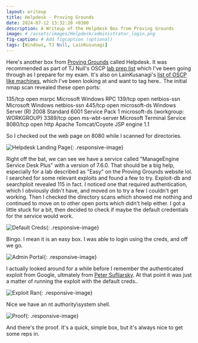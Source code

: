 ```yaml
---
layout: writeup
title: Helpdesk - Proving Grounds
date: 2024-07-12 13:32:20 +0300
description: A Writeup of the Helpdesk Box from Proving Grounds
image: # /assets/images/Helpdesk/administrator_login.png
fig-caption: # Add figcaption (optional)
tags: [Windows, TJ Null, LainKusunagi]
---
```


Here's another box from [Proving Grounds](https://www.offsec.com/labs/) called Helpdesk. It was recommended as part of TJ Null's OSCP [lab prep list](https://docs.google.com/spreadsheets/u/1/d/1dwSMIAPIam0PuRBkCiDI88pU3yzrqqHkDtBngUHNCw8/htmlview#) which I've been going through as I prepare for my exam. It's also on  LainKusanagi's [list of OSCP like machines](https://www.reddit.com/r/oscp/comments/1c8pzyz/lainkusanagi_list_of_oscp_like_machines/), which I've been looking at and want to tag here.. The initial nmap scan revealed these open ports:

135/tcp  open  msrpc         Microsoft Windows RPC
139/tcp  open  netbios-ssn   Microsoft Windows netbios-ssn
445/tcp  open  microsoft-ds  Windows Server (R) 2008 Standard 6001 Service Pack 1 microsoft-ds (workgroup: WORKGROUP)
3389/tcp open  ms-wbt-server Microsoft Terminal Service
8080/tcp open  http          Apache Tomcat/Coyote JSP engine 1.1

So I checked out the web page on 8080 while I scanned for directories. 

![Helpdesk Landing Page](/assets/images/Helpdesk/8080login_page.png){: .responsive-image}

Right off the bat, we can see we have a service called "ManageEngine Service Desk Plus" with a version of 7.6.0. That should be a big help, especially for a lab described as "Easy" on the Proving Grounds website lol. I searched for some relevant exploits and found a few to try. Exploit-db and searchploit revealed 115 in fact. I noticed one that required authentication, which I obviously didn't have, and moved on to try a few I couldn't get working. Then I checked the directory scans which showed me nothing and continued to move on to other open ports which didn't help either. I got a little stuck for a bit, then decided to check if maybe the default credentials for the service would work. 

![Default Creds](/assets/images/Helpdesk/default_login_help.png){: .responsive-image}

Bingo. I mean it is an easy box. I was able to login using the creds, and off we go. 

![Admin Portal](/assets/images/Helpdesk/administrator_login.png){: .responsive-image}

I actually looked around for a while before I remember the authenticated exploit from Google, ultmately from [Peter Sufliarsky](https://github.com/PeterSufliarsky/exploits/blob/master/CVE-2014-5301.py). At that point it was just a matter of running the exploit with the default creds.. 

![Exploit Ran](/assets/images/Helpdesk/shell_caught.png){: .responsive-image}

Nice we have an nt authority\system shell.

![Proof](/assets/images/Helpdesk/proof.txt.png){: .responsive-image}

And there's the proof. It's a quick, simple box, but it's always nice to get some reps in. 
